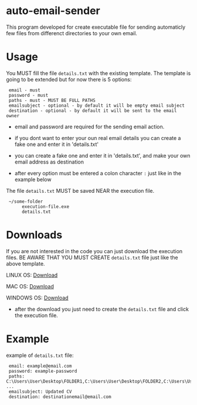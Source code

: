 # auto-email-sender

This program developed for create executable file for sending automaticly few files from differenct directories to your own email.

# Usage

You MUST fill the file `details.txt` with the existing template.
The template is going to be extended but for now there is 5 options:

     email - must
     password - must
     paths - must - MUST BE FULL PATHS
     emailsubject - optional - by default it will be empty email subject
     destination - optional - by default it will be sent to the email owner

- email and password are required for the sending email action.
- if you dont want to enter your oun real email details you can create a fake one and enter it in 'details.txt'
- you can create a fake one and enter it in 'details.txt', and make your own email address as destination

- after every option must be entered a colon character `:` just like in the example below

The file `details.txt` MUST be saved NEAR the execution file.

     ~/some-folder
          execution-file.exe
          details.txt

# Downloads

If you are not interested in the code you can just download the execution files.
BE AWARE THAT YOU MUST CREATE `details.txt` file just like the above template.

LINUX OS: [Download](https://file.io/AGd4VfTpGiYU)

MAC OS: [Download](https://file.io/8Im3zeAwYpFm)

WINDOWS OS: [Download](https://file.io/Lmn3FsBItjfE)

- after the download you just need to create the `details.txt` file and click the execution file.

# Example

example of `details.txt` file:

     email: example@email.com
     password: example-password
     paths: C:\Users\User\Desktop\FOLDER1,C:\Users\User\Desktop\FOLDER2,C:\Users\User\Desktop\FOLDER3, ...
     emailsubject: Updated CV
     destination: destinationemail@email.com
